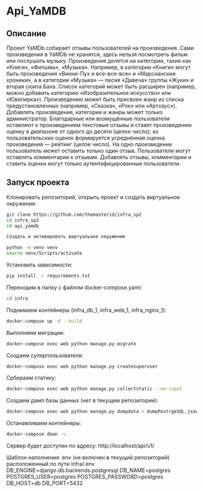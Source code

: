 # Api_YaMDB

## Описание

Проект YaMDb собирает отзывы пользователей на произведения. Сами произведения в YaMDb не хранятся, здесь нельзя посмотреть фильм или послушать музыку.
Произведения делятся на категории, такие как «Книги», «Фильмы», «Музыка». Например, в категории «Книги» могут быть произведения «Винни-Пух и все-все-все» и «Марсианские хроники», а в категории «Музыка» — песня «Давеча» группы «Жуки» и вторая сюита Баха. Список категорий может быть расширен (например, можно добавить категорию «Изобразительное искусство» или «Ювелирка»).
Произведению может быть присвоен жанр из списка предустановленных (например, «Сказка», «Рок» или «Артхаус»).
Добавлять произведения, категории и жанры может только администратор.
Благодарные или возмущённые пользователи оставляют к произведениям текстовые отзывы и ставят произведению оценку в диапазоне от одного до десяти (целое число); из пользовательских оценок формируется усреднённая оценка произведения — рейтинг (целое число). На одно произведение пользователь может оставить только один отзыв.
Пользователи могут оставлять комментарии к отзывам.
Добавлять отзывы, комментарии и ставить оценки могут только аутентифицированные пользователи.

## Запуск проекта

Клонировать репозиторий, открыть проект и создать виртуальное окружение:
```bash
git clone https://github.com/themasterid/infra_sp2
cd infra_sp2
cd api_yamdb

Создать и активировать виртуальное окружение

python -m venv venv
source venv/Scripts/activate
```
Установить зависимости:

```bash
pip install -r requirements.txt
```

Переходим в папку с файлом docker-compose.yaml:

```bash
cd infra
```

Поднимаем контейнеры (infra_db_1, infra_web_1, infra_nginx_1):

```bash
docker-compose up -d --build
```

Выполняем миграции:

```bash
docker-compose exec web python manage.py migrate
```

Создаем суперпользователя:

```bash
docker-compose exec web python manage.py createsuperuser
```

Србираем статику:

```bash
docker-compose exec web python manage.py collectstatic --no-input
```

Создаем дамп базы данных (нет в текущем репозитории):

```bash
docker-compose exec web python manage.py dumpdata > dumpPostrgeSQL.json
```

Останавливаем контейнеры:

```bash
docker-compose down -v
```
Сервер будет доступен по адресу: http://localhost/api/v1/

Шаблон наполнения .env (не включен в текущий репозиторий) расположенный по пути infra/.env
DB_ENGINE=django.db.backends.postgresql
DB_NAME=postgres
POSTGRES_USER=postgres
POSTGRES_PASSWORD=postgres
DB_HOST=db
DB_PORT=5432
